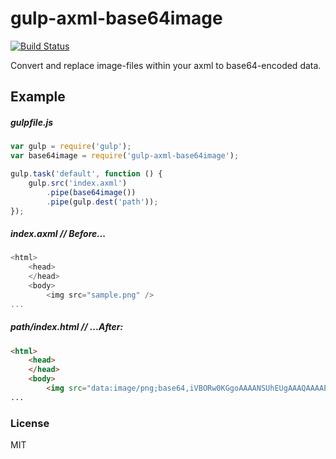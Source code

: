 # gulp-axml-base64image


[![Build Status](https://travis-ci.org/cntanglijun/gulp-imgToBase64.svg?branch=master)](https://travis-ci.org/cntanglijun/gulp-imgToBase64)

Convert and replace image-files within your axml to base64-encoded data.

## Example

##### gulpfile.js

```js
var gulp = require('gulp');
var base64image = require('gulp-axml-base64image');

gulp.task('default', function () {
	gulp.src('index.axml')
		.pipe(base64image())
		.pipe(gulp.dest('path'));
});
```


##### index.axml // Before...

```js
<html>
	<head>
	</head>
	<body>
		<img src="sample.png" />
...
```


##### path/index.html // ...After:

```html
<html>
	<head>
	</head>
	<body>
		<img src="data:image/png;base64,iVBORw0KGgoAAAANSUhEUgAAAQAAAAEACAYAAABccqhmAACksUlEQVR42ux9B5glV3F195ud2dkkaSXxE22SDTYigwwWSUQHsAgCEyTAgBAgE0wGA79JwiKDAIlkhEPPJciawUFHLGF/Mko51PVU5iY02AA34XosMiEFoAn5qVkANGNwal6+Zdv3779C9PT04c5gVYdNxpWKDBPFK44d3ikA7PzBUsvvHLk4gQws4lERiUoO/Z.........OQ0DWwzCTB9RmaiuBoPsBAR+WkP8P8P9Dkk/CchwHO9GihcW3nRy3sAIQC1/w321MlZW+X4/vxvA+5kGkVv7n2NF/1+sxWIK5w/8D8wN5gTO2PIIAAAAASUVORK5CYII=">
...
```

### License

MIT
